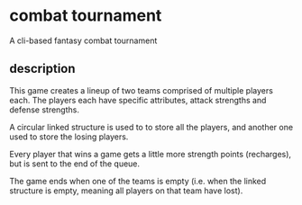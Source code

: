 # combat tournament
A cli-based fantasy combat tournament

## description
This game creates a lineup of two teams comprised of multiple players each.
The players each have specific attributes, attack strengths and defense strengths.

A circular linked structure is used to to store all the players, and another one used to store the losing players.

Every player that wins a game gets a little more strength points (recharges), but is sent to the end of the queue.

The game ends when one of the teams is empty (i.e. when the linked structure is empty, meaning all players on that team have lost).
